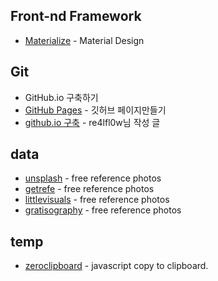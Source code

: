 


## Front-nd Framework

- [Materialize](http://materializecss.com/) - Material Design


## Git

- GitHub.io 구축하기
 - [GitHub Pages](https://pages.github.com/) - 깃허브 페이지만들기
 - [github.io 구축](https://gist.github.com/re4lfl0w/fadc6bee495c63b4f893) - re4lfl0w님 작성 글


## data 

- [unsplash](http://unsplash.com) - free reference photos
- [getrefe](http://getrefe.tumblr.com/) - free reference photos
- [littlevisuals](http://littlevisuals.co/) - free reference photos
- [gratisography](http://www.gratisography.com/) - free reference photos

## temp

- [zeroclipboard](https://github.com/zeroclipboard/zeroclipboard/blob/master/docs/instructions.md) - javascript copy to clipboard.